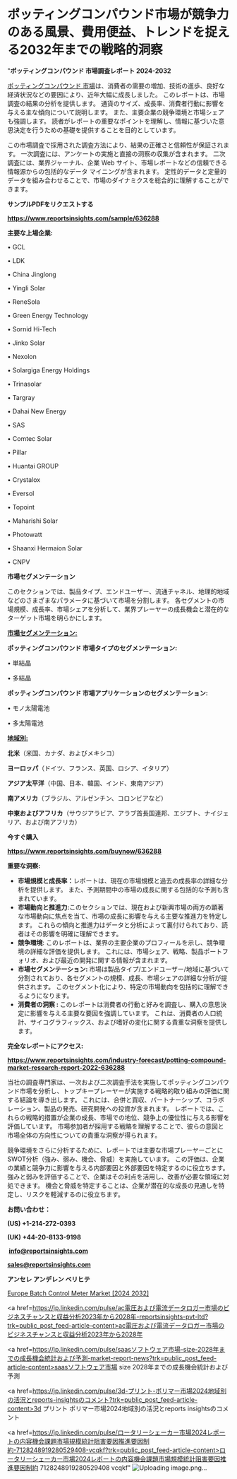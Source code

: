  # ポッティングコンパウンド市場が競争力のある風景、費用便益、トレンドを捉える2032年までの戦略的洞察

"<strong>ポッティングコンパウンド 市場調査レポート 2024-2032</strong>

<a href=https://www.reportsinsights.com/sample/636288>ポッティングコンパウンド 市場</a>は、消費者の需要の増加、技術の進歩、良好な経済状況などの要因により、近年大幅に成長しました。 このレポートは、市場調査の結果の分析を提供します。 通貨のサイズ、成長率、消費者行動に影響を与える主な傾向について説明します。 また、主要企業の競争環境と市場シェアも強調します。 読者がレポートの重要なポイントを理解し、情報に基づいた意思決定を行うための基礎を提供することを目的としています。

この市場調査で採用された調査方法により、結果の正確さと信頼性が保証されます。 一次調査には、アンケートの実施と直接の洞察の収集が含まれます。 二次調査には、業界ジャーナル、企業 Web サイト、市場レポートなどの信頼できる情報源からの包括的なデータ マイニングが含まれます。 定性的データと定量的データを組み合わせることで、市場のダイナミクスを総合的に理解することができます。

<strong><b>サンプルPDFをリクエストする</b></strong>

<a href=https://www.reportsinsights.com/sample/636288><strong><u>https://www.reportsinsights.com/sample/636288</u></strong></a>

<strong>主要な上場企業:</strong>

• GCL

• LDK

• China Jinglong

• Yingli Solar

• ReneSola

• Green Energy Technology

• Sornid Hi-Tech

• Jinko Solar

• Nexolon

• Solargiga Energy Holdings

• Trinasolar

• Targray

• Dahai New Energy

• SAS

• Comtec Solar

• Pillar

• Huantai GROUP

• Crystalox

• Eversol

• Topoint

• Maharishi Solar

• Photowatt

• Shaanxi Hermaion Solar

• CNPV

<strong>市場セグメンテーション</strong>

このセクションでは、製品タイプ、エンドユーザー、流通チャネル、地理的地域などのさまざまなパラメータに基づいて市場を分割します。 各セグメントの市場規模、成長率、市場シェアを分析して、業界プレーヤーの成長機会と潜在的なターゲット市場を明らかにします。

<strong><u>市場セグメンテーション</u></strong><strong><u>:</u></strong>

<strong>ポッティングコンパウンド 市場タイプのセグメンテーション:</strong>

• 単結晶

• 多結晶

<strong>ポッティングコンパウンド 市場アプリケーションのセグメンテーション:</strong>

• モノ太陽電池

• 多太陽電池

<strong><u>地域別</u></strong><strong><u>:</u></strong>

<strong>北米</strong>（米国、カナダ、およびメキシコ）

<strong>ヨーロッパ</strong>（ドイツ、フランス、英国、ロシア、イタリア）

<strong>アジア太平洋</strong>（中国、日本、韓国、インド、東南アジア）

<strong>南アメリカ</strong>（ブラジル、アルゼンチン、コロンビアなど）

<strong>中東およびアフリカ</strong>（サウジアラビア、アラブ首長国連邦、エジプト、ナイジェリア、および南アフリカ）

<strong>今すぐ購入</strong>

<a href=https://www.reportsinsights.com/buynow/636288><strong><u>https://www.reportsinsights.com/buynow/636288</u></strong></a>

<strong>重要な洞察:</strong>
<ul>
  <li><strong>市場規模と成長率：</strong>レポートは、現在の市場規模と過去の成長率の詳細な分析を提供します。 また、予測期間中の市場の成長に関する包括的な予測も含まれています。</li>
  <li><strong>市場動向と推進力:</strong>このセクションでは、現在および新興市場の両方の顕著な市場動向に焦点を当て、市場の成長に影響を与える主要な推進力を特定します。 これらの傾向と推進力はデータと分析によって裏付けられており、読者はその影響を明確に理解できます。</li>
  <li><strong>競争環境</strong>: このレポートは、業界の主要企業のプロフィールを示し、競争環境の詳細な評価を提供します。 これには、市場シェア、戦略、製品ポートフォリオ、および最近の開発に関する情報が含まれます。</li>
  <li><strong>市場セグメンテーション: </strong>市場は製品タイプ/エンドユーザー/地域に基づいて分割されており、各セグメントの規模、成長、市場シェアの詳細な分析が提供されます。 このセグメント化により、特定の市場動向を包括的に理解できるようになります。</li>
  <li><strong>消費者の洞察 : </strong>このレポートは消費者の行動と好みを調査し、購入の意思決定に影響を与える主要な要因を強調しています。 これは、消費者の人口統計、サイコグラフィックス、および嗜好の変化に関する貴重な洞察を提供します。</li>
</ul>
<strong>完全なレポートにアクセス:</strong>

<a href=https://www.reportsinsights.com/industry-forecast/potting-compound-market-research-report-2022-636288><strong><u><b>https://www.reportsinsights.com/industry-forecast/potting-compound-market-research-report-2022-636288</b></u></strong></a>

当社の調査専門家は、一次および二次調査手法を実施してポッティングコンパウンド市場を分析し、トップキープレーヤーが実施する戦略的取り組みの評価に関する結論を導き出します。 これには、合併と買収、パートナーシップ、コラボレーション、製品の発売、研究開発への投資が含まれます。 レポートでは、これらの戦略的措置が企業の成長、市場での地位、競争上の優位性に与える影響を評価しています。 市場参加者が採用する戦略を理解することで、彼らの意図と市場全体の方向性についての貴重な洞察が得られます。

競争環境をさらに分析するために、レポートでは主要な市場プレーヤーごとにSWOT分析（強み、弱み、機会、脅威）を実施しています。 この評価は、企業の業績と競争力に影響を与える内部要因と外部要因を特定するのに役立ちます。 強みと弱みを評価することで、企業はその利点を活用し、改善が必要な領域に対処できます。 機会と脅威を特定することは、企業が潜在的な成長の見通しを特定し、リスクを軽減するのに役立ちます。

<strong>お問い合わせ：</strong>

<strong>(US) +1-214-272-0393</strong>

<strong>(UK) +44-20-8133-9198</strong>

<strong> </strong><a href=info@reportsinsights.com><strong><u>info@reportsinsights.com</u></strong></a>

<a href=sales@reportsinsights.com><strong><u>sales@reportsinsights.com</u></strong></a>

<strong>アンセレ アンデレン ベリヒテ</strong>

<a href=https://www.linkedin.com/pulse/europe-batch-control-meter-market-in-depth-analysis-atpxf/>Europe Batch Control Meter Market [2024 2032]</a>

<a href=https://jp.linkedin.com/pulse/ac電圧および電流データロガー市場のビジネスチャンスと収益分析2023年から2028年-reportsinsights-pvt-ltd?trk=public_post_feed-article-content>ac電圧および電流データロガー市場のビジネスチャンスと収益分析2023年から2028年</a>

<a href=https://jp.linkedin.com/pulse/saasソフトウェア市場-size-2028年までの成長機会統計および予測-market-report-news?trk=public_post_feed-article-content>saasソフトウェア市場 size 2028年までの成長機会統計および予測</a>

<a href=https://jp.linkedin.com/pulse/3d-プリント-ポリマー市場2024地域別の活況とreports-insightsのコメント?trk=public_post_feed-article-content>3d プリント ポリマー市場2024地域別の活況とreports insightsのコメント</a>

<a href=https://jp.linkedin.com/pulse/ロータリーシェーカー市場2024レポートの内容機会課題市場規模統計阻害要因推進要因制約-7128248919280529408-vcqkf?trk=public_post_feed-article-content>ロータリーシェーカー市場2024レポートの内容機会課題市場規模統計阻害要因推進要因制約 7128248919280529408 vcqkf</a>"
![Uploading image.png…]()
